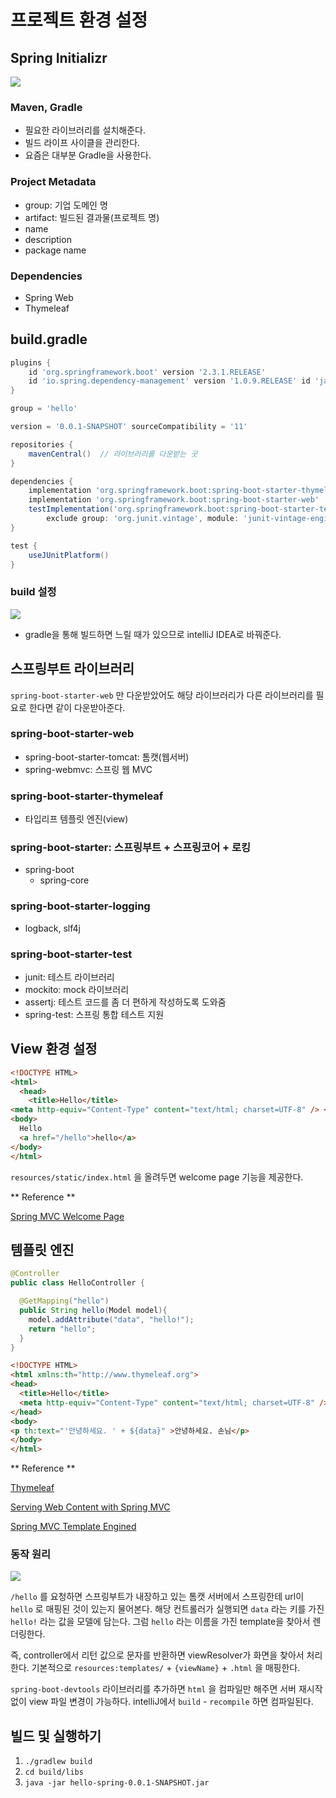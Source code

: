 # 프로젝트 환경 설정

## Spring Initializr

![](../../.gitbook/assets/kimyounghan-spring-introduction/01/스크린샷%202021-03-05%20오전%209.26.03.png)

### Maven, Gradle

- 필요한 라이브러리를 설치해준다.
- 빌드 라이프 사이클을 관리한다.
- 요즘은 대부분 Gradle을 사용한다.

### Project Metadata

- group: 기업 도메인 명
- artifact: 빌드된 결과물(프로젝트 명)
- name
- description
- package name

### Dependencies

- Spring Web
- Thymeleaf

## build.gradle

```groovy
plugins {
	id 'org.springframework.boot' version '2.3.1.RELEASE'
	id 'io.spring.dependency-management' version '1.0.9.RELEASE' id 'java'
}

group = 'hello'

version = '0.0.1-SNAPSHOT' sourceCompatibility = '11'

repositories {
    mavenCentral()  // 라이브러리를 다운받는 곳
}

dependencies {
	implementation 'org.springframework.boot:spring-boot-starter-thymeleaf' 
	implementation 'org.springframework.boot:spring-boot-starter-web' 
	testImplementation('org.springframework.boot:spring-boot-starter-test') {
		exclude group: 'org.junit.vintage', module: 'junit-vintage-engine' }
}

test {
    useJUnitPlatform()
}
```

### build 설정

![](../../.gitbook/assets/kimyounghan-spring-introduction/01/_2021-01-23__9.56.18.png)

- gradle을 통해 빌드하면 느릴 때가 있으므로 intelliJ IDEA로 바꿔준다.

## 스프링부트 라이브러리

`spring-boot-starter-web` 만 다운받았어도 해당 라이브러리가 다른 라이브러리를 필요로 한다면 같이 다운받아준다.

### spring-boot-starter-web

- spring-boot-starter-tomcat: 톰캣(웹서버)
- spring-webmvc: 스프링 웹 MVC

### spring-boot-starter-thymeleaf

- 타입리프 템플릿 엔진(view)

### spring-boot-starter: 스프링부트 + 스프링코어 + 로킹

- spring-boot
    - spring-core
    
### spring-boot-starter-logging

- logback, slf4j

### spring-boot-starter-test

- junit: 테스트 라이브러리
- mockito: mock 라이브러리
- assertj: 테스트 코드를 좀 더 편하게 작성하도록 도와줌
- spring-test: 스프링 통합 테스트 지원

## View 환경 설정

```html
<!DOCTYPE HTML>
<html>
  <head>
    <title>Hello</title>
<meta http-equiv="Content-Type" content="text/html; charset=UTF-8" /> </head>
<body>
  Hello
  <a href="/hello">hello</a>
</body>
</html>
```

`resources/static/index.html` 을 올려두면 welcome page 기능을 제공한다.

** Reference **

[Spring MVC Welcome Page](https://docs.spring.io/spring-boot/docs/current/reference/html/spring-boot-features.html#boot-features-spring-mvc-welcome-page)


## 템플릿 엔진

```java
@Controller
public class HelloController {

  @GetMapping("hello")
  public String hello(Model model){
    model.addAttribute("data", "hello!");
    return "hello";
  }
}
```

```html
<!DOCTYPE HTML>
<html xmlns:th="http://www.thymeleaf.org">
<head>
  <title>Hello</title>
  <meta http-equiv="Content-Type" content="text/html; charset=UTF-8" />
</head>
<body>
<p th:text="'안녕하세요. ' + ${data}" >안녕하세요. 손님</p>
</body>
</html>
```

** Reference **

[Thymeleaf](https://www.thymeleaf.org/)

[Serving Web Content with Spring MVC](https://spring.io/guides/gs/serving-web-content/)

[Spring MVC Template Engined](https://docs.spring.io/spring-boot/docs/current/reference/html/spring-boot-features.html#boot-features-spring-mvc-template-engines)

### 동작 원리

![](../../.gitbook/assets/kimyounghan-spring-introduction/01/_2021-01-23__10.58.18.png)

`/hello` 를 요청하면 스프링부트가 내장하고 있는 톰캣 서버에서 스프링한테 url이 `hello` 로 매핑된 것이 있는지 물어본다. 해당 컨트롤러가 실행되면 `data` 라는 키를 가진 `hello!` 라는 값을 모델에 담는다. 그럼 `hello` 라는 이름을 가진 template을 찾아서 렌더링한다.

즉, controller에서 리턴 값으로 문자를 반환하면 viewResolver가 화면을 찾아서 처리한다. 기본적으로 `resources:templates/` + `{viewName}` + `.html` 을 매핑한다.

`spring-boot-devtools` 라이브러리를 추가하면 `html` 을 컴파일만 해주면 서버 재시작 없이 view 파일 변경이 가능하다. intelliJ에서 `build` - `recompile` 하면 컴파일된다.

## 빌드 및 실행하기

1. `./gradlew build`
2. `cd build/libs`
3. `java -jar hello-spring-0.0.1-SNAPSHOT.jar`